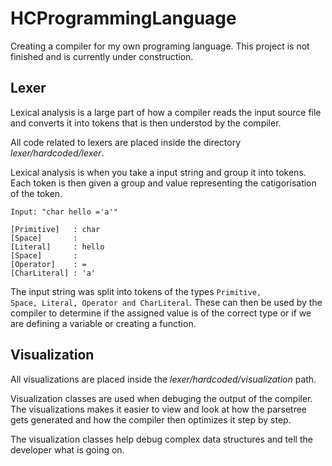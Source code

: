 # HCProgrammingLanguage
Creating a compiler for my own programing language.
This project is not finished and is currently under construction.



## Lexer
Lexical analysis is a large part of how a compiler reads the input source file and
converts it into tokens that is then understod by the compiler.

All code related to lexers are placed inside the directory *lexer/hardcoded/lexer*.

Lexical analysis is when you take a input string and group it into tokens. Each token
is then given a group and value representing the catigorisation of the token.


```
Input: "char hello ='a'"

[Primitive]   : char
[Space]       :
[Literal]     : hello
[Space]       :
[Operator]    : =
[CharLiteral] : 'a'
```

The input string was split into tokens of the types <code>Primitive, Space, Literal,
Operator and CharLiteral</code>. These can then be used by the compiler to determine
if the assigned value is of the correct type or if we are defining a variable or
creating a function.



## Visualization
All visualizations are placed inside the *lexer/hardcoded/visualization* path.

Visualization classes are used when debuging the output of the compiler. The visualizations
makes it easier to view and look at how the parsetree gets generated and how the compiler
then optimizes it step by step.

The visualization classes help debug complex data structures and tell the developer what is
going on.